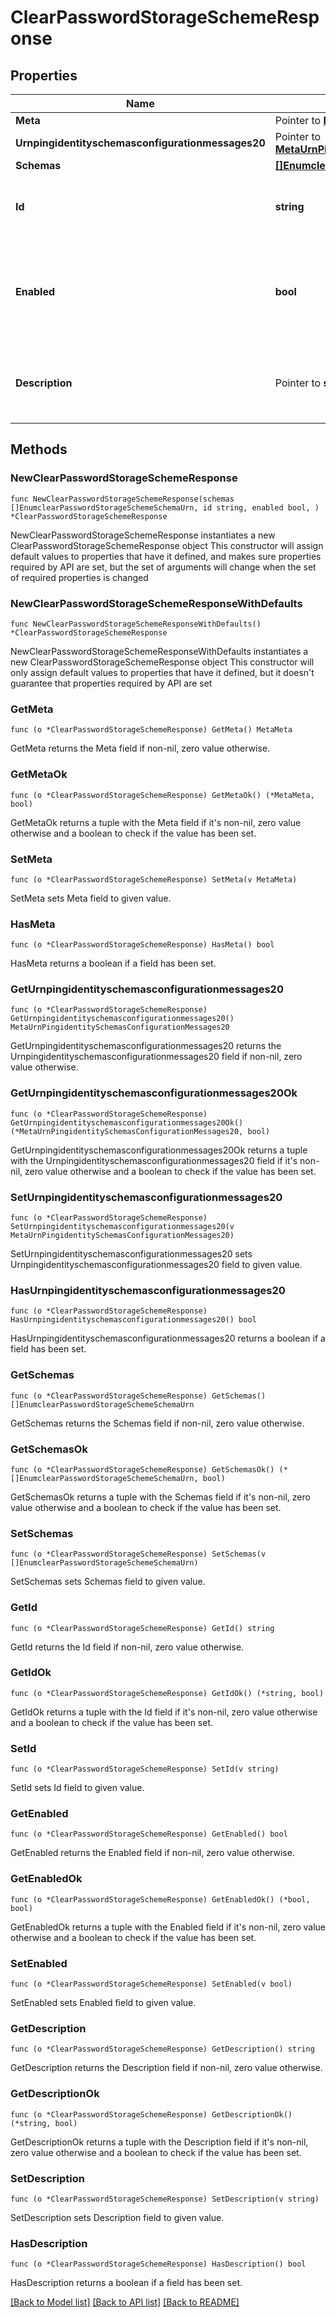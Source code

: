 # ClearPasswordStorageSchemeResponse

## Properties

Name | Type | Description | Notes
------------ | ------------- | ------------- | -------------
**Meta** | Pointer to [**MetaMeta**](MetaMeta.md) |  | [optional] 
**Urnpingidentityschemasconfigurationmessages20** | Pointer to [**MetaUrnPingidentitySchemasConfigurationMessages20**](MetaUrnPingidentitySchemasConfigurationMessages20.md) |  | [optional] 
**Schemas** | [**[]EnumclearPasswordStorageSchemeSchemaUrn**](EnumclearPasswordStorageSchemeSchemaUrn.md) |  | 
**Id** | **string** | Name of the Password Storage Scheme | 
**Enabled** | **bool** | Indicates whether the Clear Password Storage Scheme is enabled for use. | 
**Description** | Pointer to **string** | A description for this Password Storage Scheme | [optional] 

## Methods

### NewClearPasswordStorageSchemeResponse

`func NewClearPasswordStorageSchemeResponse(schemas []EnumclearPasswordStorageSchemeSchemaUrn, id string, enabled bool, ) *ClearPasswordStorageSchemeResponse`

NewClearPasswordStorageSchemeResponse instantiates a new ClearPasswordStorageSchemeResponse object
This constructor will assign default values to properties that have it defined,
and makes sure properties required by API are set, but the set of arguments
will change when the set of required properties is changed

### NewClearPasswordStorageSchemeResponseWithDefaults

`func NewClearPasswordStorageSchemeResponseWithDefaults() *ClearPasswordStorageSchemeResponse`

NewClearPasswordStorageSchemeResponseWithDefaults instantiates a new ClearPasswordStorageSchemeResponse object
This constructor will only assign default values to properties that have it defined,
but it doesn't guarantee that properties required by API are set

### GetMeta

`func (o *ClearPasswordStorageSchemeResponse) GetMeta() MetaMeta`

GetMeta returns the Meta field if non-nil, zero value otherwise.

### GetMetaOk

`func (o *ClearPasswordStorageSchemeResponse) GetMetaOk() (*MetaMeta, bool)`

GetMetaOk returns a tuple with the Meta field if it's non-nil, zero value otherwise
and a boolean to check if the value has been set.

### SetMeta

`func (o *ClearPasswordStorageSchemeResponse) SetMeta(v MetaMeta)`

SetMeta sets Meta field to given value.

### HasMeta

`func (o *ClearPasswordStorageSchemeResponse) HasMeta() bool`

HasMeta returns a boolean if a field has been set.

### GetUrnpingidentityschemasconfigurationmessages20

`func (o *ClearPasswordStorageSchemeResponse) GetUrnpingidentityschemasconfigurationmessages20() MetaUrnPingidentitySchemasConfigurationMessages20`

GetUrnpingidentityschemasconfigurationmessages20 returns the Urnpingidentityschemasconfigurationmessages20 field if non-nil, zero value otherwise.

### GetUrnpingidentityschemasconfigurationmessages20Ok

`func (o *ClearPasswordStorageSchemeResponse) GetUrnpingidentityschemasconfigurationmessages20Ok() (*MetaUrnPingidentitySchemasConfigurationMessages20, bool)`

GetUrnpingidentityschemasconfigurationmessages20Ok returns a tuple with the Urnpingidentityschemasconfigurationmessages20 field if it's non-nil, zero value otherwise
and a boolean to check if the value has been set.

### SetUrnpingidentityschemasconfigurationmessages20

`func (o *ClearPasswordStorageSchemeResponse) SetUrnpingidentityschemasconfigurationmessages20(v MetaUrnPingidentitySchemasConfigurationMessages20)`

SetUrnpingidentityschemasconfigurationmessages20 sets Urnpingidentityschemasconfigurationmessages20 field to given value.

### HasUrnpingidentityschemasconfigurationmessages20

`func (o *ClearPasswordStorageSchemeResponse) HasUrnpingidentityschemasconfigurationmessages20() bool`

HasUrnpingidentityschemasconfigurationmessages20 returns a boolean if a field has been set.

### GetSchemas

`func (o *ClearPasswordStorageSchemeResponse) GetSchemas() []EnumclearPasswordStorageSchemeSchemaUrn`

GetSchemas returns the Schemas field if non-nil, zero value otherwise.

### GetSchemasOk

`func (o *ClearPasswordStorageSchemeResponse) GetSchemasOk() (*[]EnumclearPasswordStorageSchemeSchemaUrn, bool)`

GetSchemasOk returns a tuple with the Schemas field if it's non-nil, zero value otherwise
and a boolean to check if the value has been set.

### SetSchemas

`func (o *ClearPasswordStorageSchemeResponse) SetSchemas(v []EnumclearPasswordStorageSchemeSchemaUrn)`

SetSchemas sets Schemas field to given value.


### GetId

`func (o *ClearPasswordStorageSchemeResponse) GetId() string`

GetId returns the Id field if non-nil, zero value otherwise.

### GetIdOk

`func (o *ClearPasswordStorageSchemeResponse) GetIdOk() (*string, bool)`

GetIdOk returns a tuple with the Id field if it's non-nil, zero value otherwise
and a boolean to check if the value has been set.

### SetId

`func (o *ClearPasswordStorageSchemeResponse) SetId(v string)`

SetId sets Id field to given value.


### GetEnabled

`func (o *ClearPasswordStorageSchemeResponse) GetEnabled() bool`

GetEnabled returns the Enabled field if non-nil, zero value otherwise.

### GetEnabledOk

`func (o *ClearPasswordStorageSchemeResponse) GetEnabledOk() (*bool, bool)`

GetEnabledOk returns a tuple with the Enabled field if it's non-nil, zero value otherwise
and a boolean to check if the value has been set.

### SetEnabled

`func (o *ClearPasswordStorageSchemeResponse) SetEnabled(v bool)`

SetEnabled sets Enabled field to given value.


### GetDescription

`func (o *ClearPasswordStorageSchemeResponse) GetDescription() string`

GetDescription returns the Description field if non-nil, zero value otherwise.

### GetDescriptionOk

`func (o *ClearPasswordStorageSchemeResponse) GetDescriptionOk() (*string, bool)`

GetDescriptionOk returns a tuple with the Description field if it's non-nil, zero value otherwise
and a boolean to check if the value has been set.

### SetDescription

`func (o *ClearPasswordStorageSchemeResponse) SetDescription(v string)`

SetDescription sets Description field to given value.

### HasDescription

`func (o *ClearPasswordStorageSchemeResponse) HasDescription() bool`

HasDescription returns a boolean if a field has been set.


[[Back to Model list]](../README.md#documentation-for-models) [[Back to API list]](../README.md#documentation-for-api-endpoints) [[Back to README]](../README.md)


